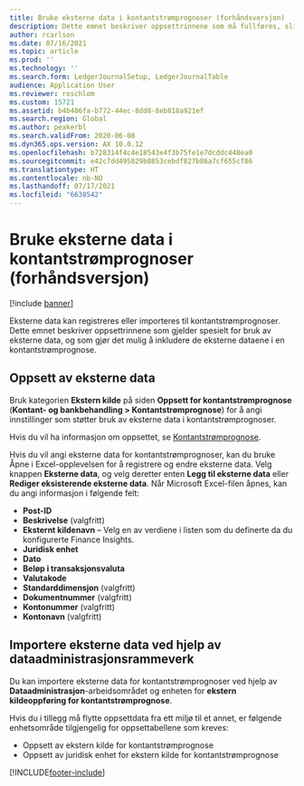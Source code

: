 ```yaml
---
title: Bruke eksterne data i kontantstrømprognoser (forhåndsversjon)
description: Dette emnet beskriver oppsettrinnene som må fullføres, slik at eksterne data kan registreres eller importeres i kontantstrømprognoser.
author: rcarlson
ms.date: 07/16/2021
ms.topic: article
ms.prod: ''
ms.technology: ''
ms.search.form: LedgerJournalSetup, LedgerJournalTable
audience: Application User
ms.reviewer: roschlom
ms.custom: 15721
ms.assetid: b4b406fa-b772-44ec-8dd8-8eb818a921ef
ms.search.region: Global
ms.author: peakerbl
ms.search.validFrom: 2020-06-08
ms.dyn365.ops.version: AX 10.0.12
ms.openlocfilehash: b728314f4c4e18543e4f3b75fe1e7dcddc448ea0
ms.sourcegitcommit: e42c7dd495829b0853cebdf827b86a7cf655cf86
ms.translationtype: HT
ms.contentlocale: nb-NO
ms.lasthandoff: 07/17/2021
ms.locfileid: "6638542"
---
```

# <a name="use-external-data-in-cash-flow-forecasts-preview"></a>Bruke eksterne data i kontantstrømprognoser (forhåndsversjon)

[!include [banner](../includes/banner.md)]

Eksterne data kan registreres eller importeres til kontantstrømprognoser. Dette emnet beskriver oppsettrinnene som gjelder spesielt for bruk av eksterne data, og som gjør det mulig å inkludere de eksterne dataene i en kontantstrømprognose.

## <a name="external-data-setup"></a>Oppsett av eksterne data

Bruk kategorien **Ekstern kilde** på siden **Oppsett for kontantstrømprognose** (**Kontant- og bankbehandling \> Kontantstrømprognose**) for å angi innstillinger som støtter bruk av eksterne data i kontantstrømprognoser.

Hvis du vil ha informasjon om oppsettet, se [Kontantstrømprognose](../cash-bank-management/cash-flow-forecasting.md).

Hvis du vil angi eksterne data for kontantstrømprognoser, kan du bruke Åpne i Excel-opplevelsen for å registrere og endre eksterne data. Velg knappen **Eksterne data**, og velg deretter enten **Legg til eksterne data** eller **Rediger eksisterende eksterne data**. Når Microsoft Excel-filen åpnes, kan du angi informasjon i følgende felt:

- **Post-ID**
- **Beskrivelse** (valgfritt)
- **Eksternt kildenavn** – Velg en av verdiene i listen som du definerte da du konfigurerte Finance Insights.
- **Juridisk enhet**
- **Dato**
- **Beløp i transaksjonsvaluta**
- **Valutakode**
- **Standarddimensjon** (valgfritt)
- **Dokumentnummer** (valgfritt)
- **Kontonummer** (valgfritt)
- **Kontonavn** (valgfritt)

## <a name="importing-external-data-by-using-the-data-management-framework"></a>Importere eksterne data ved hjelp av dataadministrasjonsrammeverk

Du kan importere eksterne data for kontantstrømprognoser ved hjelp av **Dataadministrasjon**-arbeidsområdet og enheten for **ekstern kildeoppføring for kontantstrømprognose**.

Hvis du i tillegg må flytte oppsettdata fra ett miljø til et annet, er følgende enhetsområde tilgjengelig for oppsettabellene som kreves:

- Oppsett av ekstern kilde for kontantstrømprognose
- Oppsett av juridisk enhet for ekstern kilde for kontantstrømprognose

[!INCLUDE[footer-include](../../includes/footer-banner.md)]

